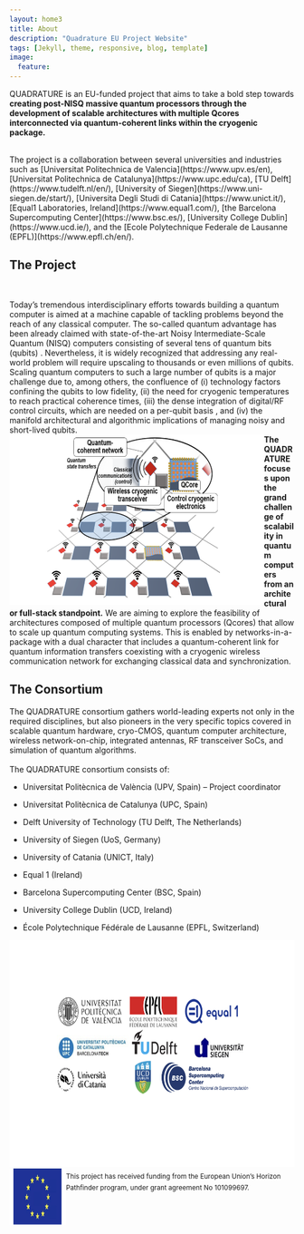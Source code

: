 ```yaml
---
layout: home3
title: About
description: "Quadrature EU Project Website"
tags: [Jekyll, theme, responsive, blog, template]
image: 
  feature: 
---
```

<!---

-->
<!---
## SCALABLE MULTI-CHIP QUANTUM ARCHITECTURES ENABLED BY CRYOGENIC WIRELESS/QUANTUM-COHERENT NETWORK-IN-PACKAGE (QUADRATURE)
-->
QUADRATURE is an EU-funded project that aims to take a bold step towards **creating post-NISQ massive quantum processors through the development of scalable architectures with multiple Qcores interconnected via quantum-coherent links within the cryogenic package.**

<br />
The project is a collaboration between several universities and industries such as [Universitat Politechnica de Valencia](https://www.upv.es/en), [Universitat Politechnica de Catalunya](https://www.upc.edu/ca), [TU Delft](https://www.tudelft.nl/en/), [University of Siegen](https://www.uni-siegen.de/start/), [Universita Degli Studi di Catania](https://www.unict.it/), [Equal1 Laboratories, Ireland](https://www.equal1.com/), [the Barcelona Supercomputing Center](https://www.bsc.es/), [University College Dublin](https://www.ucd.ie/), and the [Ecole Polytechnique Federale de Lausanne (EPFL)](https://www.epfl.ch/en/). 


## The Project
<br/>

Today’s tremendous interdisciplinary efforts towards building a quantum computer is aimed at a machine capable of tackling problems beyond the reach of any classical computer. The so-called quantum advantage has been already claimed with state-of-the-art Noisy Intermediate-Scale Quantum (NISQ) computers consisting of several tens of quantum bits (qubits) . Nevertheless, it is widely recognized that addressing any real-world problem will require upscaling to thousands or even millions of qubits. Scaling quantum computers to such a large number of qubits is a major challenge due to, among others, the confluence of (i) technology factors confining the qubits to low fidelity, (ii) the need for cryogenic temperatures to reach practical coherence times, (iii) the dense integration of digital/RF control circuits, which are needed on a per-qubit basis , and (iv) the manifold architectural and algorithmic implications of managing noisy and short-lived qubits. 
<img align="left" width="450" height="300" src="images/Qvision.png"/>
<br/>
**The QUADRATURE focuses upon the grand challenge of scalability in quantum computers from an architectural or full-stack standpoint.** We are aiming to explore the feasibility of architectures composed of multiple quantum processors (Qcores) that allow to scale up quantum computing systems. This is enabled by networks-in-a-package with a dual character that includes a quantum-coherent link for quantum information transfers coexisting with a cryogenic wireless communication network for exchanging classical data and synchronization.

## The Consortium

The QUADRATURE consortium gathers world-leading experts not only in the required disciplines, but also pioneers in the very specific topics covered in scalable quantum hardware, cryo-CMOS, quantum computer architecture, wireless network-on-chip, integrated antennas, RF transceiver SoCs, and simulation of quantum algorithms. 
<br/>
<br/>
The QUADRATURE consortium consists of: 
+ Universitat Politècnica de València (UPV, Spain) – Project coordinator
  
+ Universitat Politècnica de Catalunya (UPC, Spain)
  
+ Delft University of Technology (TU Delft, The Netherlands)
  
+ University of Siegen (UoS, Germany)
  
+ University of Catania (UNICT, Italy)
  
+ Equal 1 (Ireland)
  
+ Barcelona Supercomputing Center (BSC, Spain)
  
+ University College Dublin (UCD, Ireland)
  
+ École Polytechnique Fédérale de Lausanne (EPFL, Switzerland)
<img width="800" height="400" src="images/consortium.png"/>

<!---
-->

<br />
<img align="left" width="100" height="100" src="images/EU.png"/><sub> This project has received funding from the European Union’s Horizon Pathfinder program, under grant agreement No  101099697. </sub>

<br />

